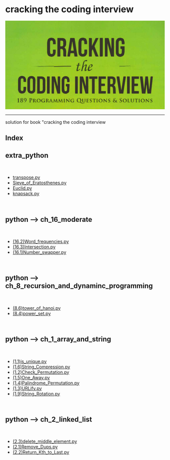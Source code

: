 <p text-align="center"><h1>cracking the coding interview</h1></p><center><img src="img/img.png" alt="image" /></center><hr/>solution for book "cracking the coding interview<p text-align="center"><h2> Index </h2></p><h2>extra_python</h2><br/><ul> <li><a href="extra_python/transpose.py" >transpose.py</a></li> <li><a href="extra_python/Sieve_of_Eratosthenes.py" >Sieve_of_Eratosthenes.py</a></li> <li><a href="extra_python/Euclid.py" >Euclid.py</a></li> <li><a href="extra_python/knapsack.py" >knapsack.py</a></li></ul><br/><h2>python --> ch_16_moderate</h2><br/><ul> <li><a href="python/ch_16_moderate/(16.2)Word_frequencies.py" >(16.2)Word_frequencies.py</a></li> <li><a href="python/ch_16_moderate/(16.3)Intersection.py" >(16.3)Intersection.py</a></li> <li><a href="python/ch_16_moderate/(16.1)Number_swapper.py" >(16.1)Number_swapper.py</a></li></ul><br/><h2>python --> ch_8_recursion_and_dynaminc_programming</h2><br/><ul> <li><a href="python/ch_8_recursion_and_dynaminc_programming/(8.6)tower_of_hanoi.py" >(8.6)tower_of_hanoi.py</a></li> <li><a href="python/ch_8_recursion_and_dynaminc_programming/(8.4)power_set.py" >(8.4)power_set.py</a></li></ul><br/><h2>python --> ch_1_array_and_string</h2><br/><ul> <li><a href="python/ch_1_array_and_string/(1.1)is_unique.py" >(1.1)is_unique.py</a></li> <li><a href="python/ch_1_array_and_string/(1.6)String_Compression.py" >(1.6)String_Compression.py</a></li> <li><a href="python/ch_1_array_and_string/(1.2)Check_Permutation.py" >(1.2)Check_Permutation.py</a></li> <li><a href="python/ch_1_array_and_string/(1.5)One_Away.py" >(1.5)One_Away.py</a></li> <li><a href="python/ch_1_array_and_string/(1.4)Palindrome_Permutation.py" >(1.4)Palindrome_Permutation.py</a></li> <li><a href="python/ch_1_array_and_string/(1.3)URLify.py" >(1.3)URLify.py</a></li> <li><a href="python/ch_1_array_and_string/(1.9)String_Rotation.py" >(1.9)String_Rotation.py</a></li></ul><br/><h2>python --> ch_2_linked_list</h2><br/><ul> <li><a href="python/ch_2_linked_list/(2.3)delete_middle_element.py" >(2.3)delete_middle_element.py</a></li> <li><a href="python/ch_2_linked_list/(2.1)Remove_Dups.py" >(2.1)Remove_Dups.py</a></li> <li><a href="python/ch_2_linked_list/(2.2)Return_Kth_to_Last.py" >(2.2)Return_Kth_to_Last.py</a></li></ul><br/>